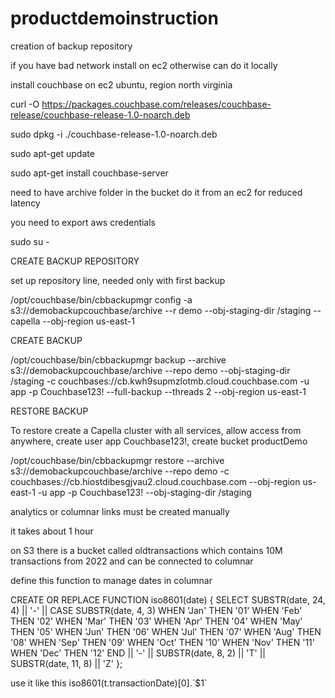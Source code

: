 # productdemoinstruction

creation of backup repository

if you have bad network install on ec2 otherwise can do it locally

install couchbase on ec2 ubuntu, region north virginia

curl -O https://packages.couchbase.com/releases/couchbase-release/couchbase-release-1.0-noarch.deb

sudo dpkg -i ./couchbase-release-1.0-noarch.deb

sudo apt-get update

sudo apt-get install couchbase-server

need to have archive folder in the bucket
do it from an ec2 for reduced latency

you need to export aws credentials

sudo su -

CREATE BACKUP REPOSITORY

set up repository line, needed only with first backup

/opt/couchbase/bin/cbbackupmgr config -a s3://demobackupcouchbase/archive --r demo --obj-staging-dir /staging --capella --obj-region us-east-1

CREATE BACKUP 

/opt/couchbase/bin/cbbackupmgr backup --archive s3://demobackupcouchbase/archive --repo demo --obj-staging-dir /staging -c couchbases://cb.kwh9supmzlotmb.cloud.couchbase.com -u app -p Couchbase123! --full-backup --threads 2 --obj-region us-east-1

RESTORE BACKUP 

To restore create a Capella cluster with all services, allow access from anywhere, create user app Couchbase123!, create bucket productDemo

/opt/couchbase/bin/cbbackupmgr restore --archive s3://demobackupcouchbase/archive --repo demo -c couchbases://cb.hiostdibesgjvau2.cloud.couchbase.com  --obj-region us-east-1 -u app -p Couchbase123! --obj-staging-dir /staging

analytics or columnar links must be created manually

it takes about 1 hour

on S3 there is a bucket called oldtransactions which contains 10M transactions from 2022 and can be connected to columnar


define this function to manage dates in columnar 

CREATE OR REPLACE FUNCTION iso8601(date)
{
  SELECT
  SUBSTR(date, 24, 4) || '-' || 
  CASE SUBSTR(date, 4, 3)
    WHEN 'Jan' THEN '01'
    WHEN 'Feb' THEN '02'
    WHEN 'Mar' THEN '03'
    WHEN 'Apr' THEN '04'
    WHEN 'May' THEN '05'
    WHEN 'Jun' THEN '06'
    WHEN 'Jul' THEN '07'
    WHEN 'Aug' THEN '08'
    WHEN 'Sep' THEN '09'
    WHEN 'Oct' THEN '10'
    WHEN 'Nov' THEN '11'
    WHEN 'Dec' THEN '12'
  END || '-' ||
  SUBSTR(date, 8, 2) || 'T' ||
  SUBSTR(date, 11, 8) || 'Z'
};

use it like this iso8601(t.transactionDate)[0].\`$1\`
